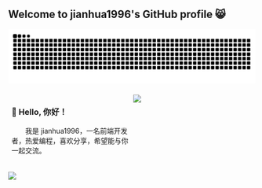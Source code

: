 ## Welcome to jianhua1996's GitHub profile 😸

<!--
**jianhua1996/jianhua1996** is a ✨ _special_ ✨ repository because its `README.md` (this file) appears on your GitHub profile.

Here are some ideas to get you started:

- 🔭 I’m currently working on ...
- 🌱 I’m currently learning ...
- 👯 I’m looking to collaborate on ...
- 🤔 I’m looking for help with ...
- 💬 Ask me about ...
- 📫 How to reach me: ...
- 😄 Pronouns: ...
- ⚡ Fun fact: ...
-->

<picture>
  <source media="(prefers-color-scheme: dark)" srcset="https://raw.githubusercontent.com/jianhua1996/jianhua1996/output/github-contribution-grid-snake-dark.svg">
  <source media="(prefers-color-scheme: light)" srcset="https://raw.githubusercontent.com/jianhua1996/jianhua1996/output/github-contribution-grid-snake.svg">
  <img alt="github contribution grid snake animation" src="https://raw.githubusercontent.com/jianhua1996/jianhua1996/output/github-contribution-grid-snake.svg">
</picture>

<div style="display: flex; justify-content: space-evenly; margin-top: 20px;">
    <div style="width: 48%;">
        <h3>👋 Hello, 你好！</h3>
        <p style="text-indent: 2em;">我是 jianhua1996，一名前端开发者，热爱编程，喜欢分享，希望能与你一起交流。</p>
    </div>
    <div style="width: 48%;">
        <img src="https://github-readme-stats.vercel.app/api/top-langs/?username=jianhua1996&theme=moltack&hide_border=true&layout=compact" />
    </div>
</div>

<div style="display: flex; margin-top: 20px;">
    <img src="https://github-readme-activity-graph.vercel.app/graph?username=jianhua1996&theme=monokai&hide_border=true&radius=10&days=20&grid=false" />
</div>


